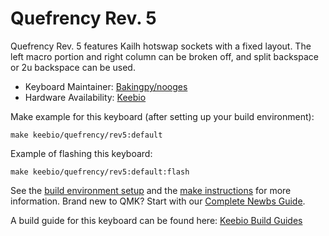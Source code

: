 # Quefrency Rev. 5

Quefrency Rev. 5 features Kailh hotswap sockets with a fixed layout. The left macro portion and right column can be broken off, and split backspace or 2u backspace can be used.

* Keyboard Maintainer: [Bakingpy/nooges](https://github.com/nooges)
* Hardware Availability: [Keebio](https://keeb.io/)

Make example for this keyboard (after setting up your build environment):

    make keebio/quefrency/rev5:default

Example of flashing this keyboard:

    make keebio/quefrency/rev5:default:flash

See the [build environment setup](https://docs.qmk.fm/#/getting_started_build_tools) and the [make instructions](https://docs.qmk.fm/#/getting_started_make_guide) for more information. Brand new to QMK? Start with our [Complete Newbs Guide](https://docs.qmk.fm/#/newbs).

A build guide for this keyboard can be found here: [Keebio Build Guides](https://docs.keeb.io)

